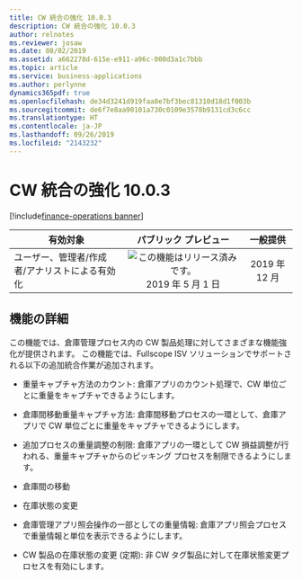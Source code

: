 ```yaml
---
title: CW 統合の強化 10.0.3
description: CW 統合の強化 10.0.3
author: relnotes
ms.reviewer: josaw
ms.date: 08/02/2019
ms.assetid: a662278d-615e-e911-a96c-000d3a1c7bbb
ms.topic: article
ms.service: business-applications
ms.author: perlynne
dynamics365pdf: true
ms.openlocfilehash: de34d3241d919faa8e7bf3bec81310d18d1f003b
ms.sourcegitcommit: de6f7e8aa90101a730c0109e3578b9131cd3c6cc
ms.translationtype: HT
ms.contentlocale: ja-JP
ms.lasthandoff: 09/26/2019
ms.locfileid: "2143232"
---
```

# <a name="further-catch-weight-integration-1003"></a>CW 統合の強化 10.0.3
[!include[finance-operations banner](../includes/finance-operations.md)]

| 有効対象    |  パブリック プレビュー | 一般提供 | 
| ---------- | :----------: |:----------: |
|ユーザー、管理者/作成者/アナリストによる有効化|![この機能はリリース済みです。](/dynamics365-release-plan/media/green-checkmark.png "この機能はリリース済みです。") 2019 年 5 月 1 日| 2019 年 12 月|






## <a name="feature-details"></a>機能の詳細
<!--feature detail start -->
この機能では、倉庫管理プロセス内の CW 製品処理に対してさまざまな機能強化が提供されます。 この機能では、Fullscope ISV ソリューションでサポートされる以下の追加統合作業が追加されます。 

- 重量キャプチャ方法のカウント: 倉庫アプリのカウント処理で、CW 単位ごとに重量をキャプチャできるようにします。
 
- 倉庫間移動重量キャプチャ方法: 倉庫間移動プロセスの一環として、倉庫アプリで CW 単位ごとに重量をキャプチャできるようにします。
 
- 追加プロセスの重量調整の制限: 倉庫アプリの一環として CW 損益調整が行われる、重量キャプチャからのピッキング プロセスを制限できるようにします。

- 倉庫間の移動

- 在庫状態の変更
 
- 倉庫管理アプリ照会操作の一部としての重量情報: 倉庫アプリ照会プロセスで重量情報と単位を表示できるようにします。

- CW 製品の在庫状態の変更 (定期): 非 CW タグ製品に対して在庫状態変更プロセスを有効にします。
<!--feature detail end -->











